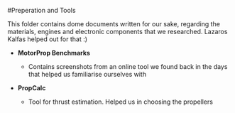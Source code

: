 #Preperation and Tools

This folder contains dome documents written for our sake, regarding the materials, engines and electronic components that we researched.
Lazaros Kalfas helped out for that :)

* **MotorProp Benchmarks**
    - Contains screenshots from an online tool we found back in the days that helped us familiarise ourselves with

* **PropCalc**
    - Tool for thrust estimation. Helped us in choosing the propellers
    
    
